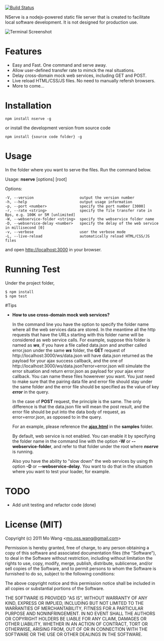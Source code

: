 [![Build Status](https://secure.travis-ci.org/marty-wang/NServe.png)](http://travis-ci.org/marty-wang/NServe)

NServe is a nodejs-powered static file server that is created to facilitate local software development. It is not designed for production use.

![Terminal Screenshot](https://github.com/marty-wang/NServe/raw/master/screenshots/terminal.png)

# Features

* Easy and Fast. One command and serve away.
* Allow user-defined transfer rate to mimck the real situations.
* Delay cross-domain mock web services, including GET and POST.
* Live reload HTML/CSS/JS files. No need to manually refersh browsers.
* More to come...

# Installation

    npm install nserve -g

or install the development version from source code

    npm install {source code folder} -g

# Usage

In the folder where you want to serve the files. Run the command below.

Usage: **nserve** [options] [root]

  Options:

    -V, --version                     output the version number
    -h, --help                        output usage information
    -p, --port <number>               specify the port number [3000]
    -r, --rate <string>               specify the file transfer rate in Bps, e.g. 100K or 5M [unlimited]
    -W, --webservice-folder <string>  specify the webservice folder name
    -D, --webservice-delay <number>   specify the delay of the web service in millisecond [0]
    -v, --verbose                     user the verbose mode
    -L, --live-reload                 automatically reload HTML/CSS/JS files

and open [http://localhost:3000](http://localhost:3000) in your browser.

# Running Test

Under the project folder,

    $ npm install
    $ npm test

#Tips

* **How to use cross-domain mock web services?**

    In the command line you have the option to specify the folder name where all the web services data are stored. In the meantime all the http requests that have the URLs starting with this folder name will be considered as web service calls. For example, suppose this folder is named as ***ws***, if you have a file called data.json and another called error.json under the same ***ws*** folder, the **GET** request of http://localhost:3000/ws/data.json will have data.json returned as the payload for your ajax success callback, and the one of http://localhost:3000/ws/data.json?error=error.json will simulate the error situation and return error.json as payload for your ajax error callback. You can name these files howerever you want. You just need to make sure that the pairing data file and error file should stay under the same folder and the error file should be specified as the value of key ***error*** in the query.

    In the case of **POST** request, the principle is the same. The only difference is that the data.json file will mean the post result, and the error file should be put into the data body of request, as error=error.json, as opposed to in the query.

    For an example, please reference the [**ajax.html**](https://github.com/marty-wang/NServe/blob/master/samples/ajax.html) in the **samples** folder.

    By default, web service is not enabled. You can enable it by specifying the folder name in the command line with the option **-W** or **--webservice-folder**, and refer to that folder under the root where ***nserve*** is running.

    Also you have the ability to "slow down" the web services by using th option **-D** or **--webservice-delay**. You want to do that in the situation where you want to test your loader, for example.

# TODO

* Add unit testing and refactor code (done)

# License (MIT)

Copyright (c) 2011 Mo Wang <<mo.oss.wang@gmail.com>>

Permission is hereby granted, free of charge, to any person obtaining a copy of this software and associated documentation files (the "Software"), to deal in the Software without restriction, including without limitation the rights to use, copy, modify, merge, publish, distribute, sublicense, and/or sell copies of the Software, and to permit persons to whom the Software is furnished to do so, subject to the following conditions:

The above copyright notice and this permission notice shall be included in all copies or substantial portions of the Software.

THE SOFTWARE IS PROVIDED "AS IS", WITHOUT WARRANTY OF ANY KIND, EXPRESS OR IMPLIED, INCLUDING BUT NOT LIMITED TO THE WARRANTIES OF MERCHANTABILITY, FITNESS FOR A PARTICULAR PURPOSE AND NONINFRINGEMENT. IN NO EVENT SHALL THE AUTHORS OR COPYRIGHT HOLDERS BE LIABLE FOR ANY CLAIM, DAMAGES OR OTHER LIABILITY, WHETHER IN AN ACTION OF CONTRACT, TORT OR OTHERWISE, ARISING FROM, OUT OF OR IN CONNECTION WITH THE SOFTWARE OR THE USE OR OTHER DEALINGS IN THE SOFTWARE.